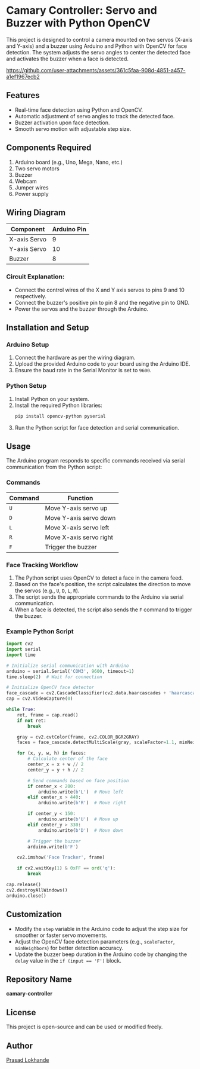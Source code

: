 # Camary Controller: Servo and Buzzer with Python OpenCV

This project is designed to control a camera mounted on two servos (X-axis and Y-axis) and a buzzer using Arduino and Python with OpenCV for face detection. The system adjusts the servo angles to center the detected face and activates the buzzer when a face is detected.


https://github.com/user-attachments/assets/361c5faa-908d-4851-a457-a1ef1967ecb2


## Features
- Real-time face detection using Python and OpenCV.
- Automatic adjustment of servo angles to track the detected face.
- Buzzer activation upon face detection.
- Smooth servo motion with adjustable step size.

## Components Required
1. Arduino board (e.g., Uno, Mega, Nano, etc.)
2. Two servo motors
3. Buzzer
4. Webcam
5. Jumper wires
6. Power supply

## Wiring Diagram
| Component       | Arduino Pin |
|-----------------|-------------|
| X-axis Servo    | 9           |
| Y-axis Servo    | 10          |
| Buzzer          | 8           |

### Circuit Explanation:
- Connect the control wires of the X and Y axis servos to pins 9 and 10 respectively.
- Connect the buzzer's positive pin to pin 8 and the negative pin to GND.
- Power the servos and the buzzer through the Arduino.

## Installation and Setup
### Arduino Setup
1. Connect the hardware as per the wiring diagram.
2. Upload the provided Arduino code to your board using the Arduino IDE.
3. Ensure the baud rate in the Serial Monitor is set to `9600`.

### Python Setup
1. Install Python on your system.
2. Install the required Python libraries:
   ```bash
   pip install opencv-python pyserial
   ```
3. Run the Python script for face detection and serial communication.

## Usage
The Arduino program responds to specific commands received via serial communication from the Python script:

### Commands
| Command | Function              |
|---------|-----------------------|
| `U`     | Move Y-axis servo up  |
| `D`     | Move Y-axis servo down|
| `L`     | Move X-axis servo left|
| `R`     | Move X-axis servo right|
| `F`     | Trigger the buzzer    |

### Face Tracking Workflow
1. The Python script uses OpenCV to detect a face in the camera feed.
2. Based on the face's position, the script calculates the direction to move the servos (e.g., `U`, `D`, `L`, `R`).
3. The script sends the appropriate commands to the Arduino via serial communication.
4. When a face is detected, the script also sends the `F` command to trigger the buzzer.

### Example Python Script
```python
import cv2
import serial
import time

# Initialize serial communication with Arduino
arduino = serial.Serial('COM3', 9600, timeout=1)
time.sleep(2)  # Wait for connection

# Initialize OpenCV face detector
face_cascade = cv2.CascadeClassifier(cv2.data.haarcascades + 'haarcascade_frontalface_default.xml')
cap = cv2.VideoCapture(0)

while True:
    ret, frame = cap.read()
    if not ret:
        break

    gray = cv2.cvtColor(frame, cv2.COLOR_BGR2GRAY)
    faces = face_cascade.detectMultiScale(gray, scaleFactor=1.1, minNeighbors=5, minSize=(30, 30))

    for (x, y, w, h) in faces:
        # Calculate center of the face
        center_x = x + w // 2
        center_y = y + h // 2

        # Send commands based on face position
        if center_x < 200:
            arduino.write(b'L')  # Move left
        elif center_x > 440:
            arduino.write(b'R')  # Move right

        if center_y < 150:
            arduino.write(b'U')  # Move up
        elif center_y > 330:
            arduino.write(b'D')  # Move down

        # Trigger the buzzer
        arduino.write(b'F')

    cv2.imshow('Face Tracker', frame)

    if cv2.waitKey(1) & 0xFF == ord('q'):
        break

cap.release()
cv2.destroyAllWindows()
arduino.close()
```

## Customization
- Modify the `step` variable in the Arduino code to adjust the step size for smoother or faster servo movements.
- Adjust the OpenCV face detection parameters (e.g., `scaleFactor`, `minNeighbors`) for better detection accuracy.
- Update the buzzer beep duration in the Arduino code by changing the `delay` value in the `if (input == 'F')` block.

## Repository Name
**camary-controller**

## License
This project is open-source and can be used or modified freely.

## Author
[Prasad Lokhande](mailto:prasadlokhande880@gmail.com)

